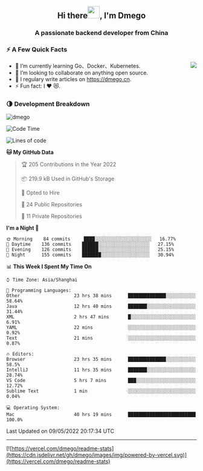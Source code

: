 <h2 align="center">Hi there<img src="https://cdn.jsdelivr.net/gh/dmego/images/img/Hi.gif" height="32" />, I'm Dmego </h2>
<h3 align="center">A passionate backend developer from China</h3>

### ⚡️ A Few Quick Facts

<img align="right" src="https://readme-stats-dmego.vercel.app/api?username=dmego&show_icons=true&icon_color=1573B3&hide_title=true&text_color=718096&bg_color=00000000&hide_border=true"/>

<ul>
    <li> 🌱 I’m currently learning Go、Docker、Kubernetes.</li>
    <li> 👯 I’m looking to collaborate on anything open source.</li>
    <li> 📝 I regulary write articles on <a href="https://dmego.cn">https://dmego.cn</a>.</li>
    <li> ⚡ Fun fact: I ❤️ 😻.</li>
</ul>

### 🌗 Development Breakdown

<img src="https://komarev.com/ghpvc/?username=dmego" alt="dmego" />

<!--START_SECTION:waka-->
![Code Time](http://img.shields.io/badge/Code%20Time-1%2C243%20hrs%204%20mins-blue)

![Lines of code](https://img.shields.io/badge/From%20Hello%20World%20I%27ve%20Written-246%20Thousand%20lines%20of%20code-blue)

**🐱 My GitHub Data** 

> 🏆 205 Contributions in the Year 2022
 > 
> 📦 219.9 kB Used in GitHub's Storage 
 > 
> 💼 Opted to Hire
 > 
> 📜 24 Public Repositories 
 > 
> 🔑 11 Private Repositories  
 > 
**I'm a Night 🦉** 

```text
🌞 Morning    84 commits     ████░░░░░░░░░░░░░░░░░░░░░   16.77% 
🌆 Daytime    136 commits    ██████░░░░░░░░░░░░░░░░░░░   27.15% 
🌃 Evening    126 commits    ██████░░░░░░░░░░░░░░░░░░░   25.15% 
🌙 Night      155 commits    ███████░░░░░░░░░░░░░░░░░░   30.94%

```


📊 **This Week I Spent My Time On** 

```text
⌚︎ Time Zone: Asia/Shanghai

💬 Programming Languages: 
Other                    23 hrs 38 mins      ██████████████░░░░░░░░░░░   58.64% 
Java                     12 hrs 40 mins      ███████░░░░░░░░░░░░░░░░░░   31.44% 
XML                      2 hrs 47 mins       █░░░░░░░░░░░░░░░░░░░░░░░░   6.91% 
YAML                     22 mins             ░░░░░░░░░░░░░░░░░░░░░░░░░   0.92% 
Text                     21 mins             ░░░░░░░░░░░░░░░░░░░░░░░░░   0.87%

🔥 Editors: 
Browser                  23 hrs 35 mins      ██████████████░░░░░░░░░░░   58.5% 
IntelliJ                 11 hrs 35 mins      ███████░░░░░░░░░░░░░░░░░░   28.74% 
VS Code                  5 hrs 7 mins        ███░░░░░░░░░░░░░░░░░░░░░░   12.72% 
Sublime Text             1 min               ░░░░░░░░░░░░░░░░░░░░░░░░░   0.04%

💻 Operating System: 
Mac                      40 hrs 19 mins      █████████████████████████   100.0%

```


 Last Updated on 09/05/2022 20:17:34 UTC
<!--END_SECTION:waka-->

---

[![https://vercel.com/dmego/readme-stats](https://cdn.jsdelivr.net/gh/dmego/images/img/powered-by-vercel.svg)](https://vercel.com/dmego/readme-stats)

